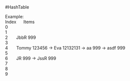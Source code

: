 #HashTable <br>

Example: <br>
Index&nbsp;&nbsp;&nbsp;&nbsp;&nbsp;&nbsp;Items<br>
0 <br>
1<br>
2 &nbsp;&nbsp;&nbsp;&nbsp;&nbsp;&nbsp;JbbR 999<br>
3<br>
4 &nbsp;&nbsp;&nbsp;&nbsp;&nbsp;&nbsp;Tommy 123456 -> Eva 12132131 -> aa 999 -> asdf 999<br>
5<br>
6&nbsp;&nbsp;&nbsp;&nbsp;&nbsp;&nbsp; JR 999 -> JssR 999<br>
7<br>
8<br>
9<br>

